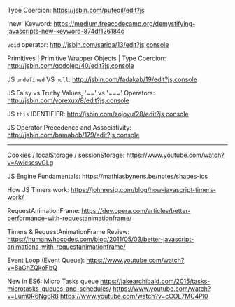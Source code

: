 Type Coercion:
https://jsbin.com/pufeqil/edit?js

'new' Keyword:
https://medium.freecodecamp.org/demystifying-javascripts-new-keyword-874df126184c

`void` operator: 
http://jsbin.com/sarida/13/edit?js,console

Primitives | Primitive Wrapper Objects | Type Coercion: 
http://jsbin.com/qodolep/40/edit?js,console

JS `undefined` VS `null`:
http://jsbin.com/fadakab/19/edit?js,console

JS Falsy vs Truthy Values, '==' vs '===' Operators:
http://jsbin.com/yorexux/8/edit?js,console

JS `this` IDENTIFIER:
http://jsbin.com/zojoyu/28/edit?js,console

JS Operator Precedence and Associativity:
http://jsbin.com/bamabob/179/edit?js,console

---

Cookies / localStorage / sessionStorage:
https://www.youtube.com/watch?v=AwicscsvGLg

JS Engine Fundamentals:
https://mathiasbynens.be/notes/shapes-ics

How JS Timers work:
https://johnresig.com/blog/how-javascript-timers-work/

RequestAnimationFrame:
https://dev.opera.com/articles/better-performance-with-requestanimationframe/

Timers & RequestAnimationFrame Review:
https://humanwhocodes.com/blog/2011/05/03/better-javascript-animations-with-requestanimationframe/

Event Loop (Event Queue):
https://www.youtube.com/watch?v=8aGhZQkoFbQ

New in ES6: Micro Tasks queue
https://jakearchibald.com/2015/tasks-microtasks-queues-and-schedules/
https://www.youtube.com/watch?v=Lum0R6Ng6R8
https://www.youtube.com/watch?v=cCOL7MC4Pl0
